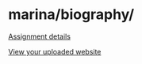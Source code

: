 # marina/biography/

[Assignment details](/homework/biography)

[View your uploaded website](https://mpaulweeks.github.io/cfc2017/students/marina/biography/)
